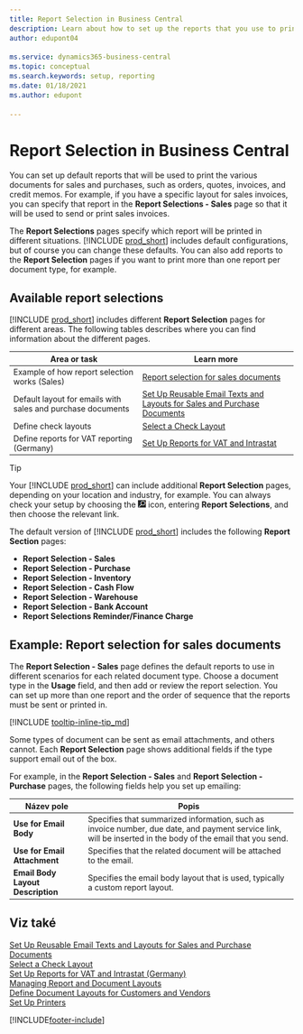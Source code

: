 ```yaml
---
title: Report Selection in Business Central
description: Learn about how to set up the reports that you use to print various types of documents in Business Central.
author: edupont04

ms.service: dynamics365-business-central
ms.topic: conceptual
ms.search.keywords: setup, reporting
ms.date: 01/18/2021
ms.author: edupont

---
```

# Report Selection in Business Central

You can set up default reports that will be used to print the various documents for sales and purchases, such as orders, quotes, invoices, and credit memos. For example, if you have a specific layout for sales invoices, you can specify that report in the **Report Selections - Sales** page so that it will be used to send or print sales invoices.

The **Report Selections** pages specify which report will be printed in different situations. [!INCLUDE [prod_short](includes/prod_short.md)] includes default configurations, but of course you can change these defaults. You can also add reports to the **Report Selection** pages if you want to print more than one report per document type, for example.

## Available report selections

[!INCLUDE [prod_short](includes/prod_short.md)] includes different **Report Selection** pages for different areas. The following tables describes where you can find information about the different pages.

| Area or task | Learn more |
|--------------|----------|
| Example of how report selection works (Sales) | [Report selection for sales documents](#example-report-selection-for-sales-documents) |
| Default layout for emails with sales and purchase documents | [Set Up Reusable Email Texts and Layouts for Sales and Purchase Documents](admin-how-setup-email.md#set-up-reusable-email-texts-and-layouts-for-sales-and-purchase-documents) |
| Define check layouts | [Select a Check Layout](finance-how-define-check-layouts.md) |
| Define reports for VAT reporting (Germany) | [Set Up Reports for VAT and Intrastat](LocalFunctionality/Germany/how-to-set-up-reports-for-vat-and-intrastat.md) |

> [!TIP]
> Your [!INCLUDE [prod_short](includes/prod_short.md)] can include additional **Report Selection** pages, depending on your location and industry, for example. You can always check your setup by choosing the ![Lightbulb that opens the Tell Me feature](media/ui-search/search_small.png "Tell me what you want to do") icon, entering **Report Selections**, and then choose the relevant link.

The default version of [!INCLUDE [prod_short](includes/prod_short.md)] includes the following **Report Section** pages:

* **Report Selection - Sales**
* **Report Selection - Purchase**
* **Report Selection - Inventory**
* **Report Selection - Cash Flow**
* **Report Selection - Warehouse**
* **Report Selection - Bank Account**
* **Report Selections Reminder/Finance Charge**

## Example: Report selection for sales documents

The **Report Selection - Sales** page defines the default reports to use in different scenarios for each related document type. Choose a document type in the **Usage** field, and then add or review the report selection. You can set up more than one report and the order of sequence that the reports must be sent or printed in.

[!INCLUDE [tooltip-inline-tip_md](includes/tooltip-inline-tip_md.md)]

Some types of document can be sent as email attachments, and others cannot. Each **Report Selection** page shows additional fields if the type support email out of the box.

For example, in the **Report Selection - Sales** and **Report Selection - Purchase** pages, the following fields help you set up emailing:

| Název pole | Popis |
|-----------|-------------|
| **Use for Email Body** | Specifies that summarized information, such as invoice number, due date, and payment service link, will be inserted in the body of the email that you send. |
| **Use for Email Attachment** | Specifies that the related document will be attached to the email. |
| **Email Body Layout Description** | Specifies the email body layout that is used, typically a custom report layout. |

## Viz také

[Set Up Reusable Email Texts and Layouts for Sales and Purchase Documents](admin-how-setup-email.md#set-up-reusable-email-texts-and-layouts-for-sales-and-purchase-documents)  
[Select a Check Layout](finance-how-define-check-layouts.md)  
[Set Up Reports for VAT and Intrastat (Germany)](LocalFunctionality/Germany/how-to-set-up-reports-for-vat-and-intrastat.md)  
[Managing Report and Document Layouts](ui-manage-report-layouts.md)  
[Define Document Layouts for Customers and Vendors](ui-define-customer-vendor-document-layouts.md)  
[Set Up Printers](ui-specify-printer-selection-reports.md)


[!INCLUDE[footer-include](includes/footer-banner.md)]